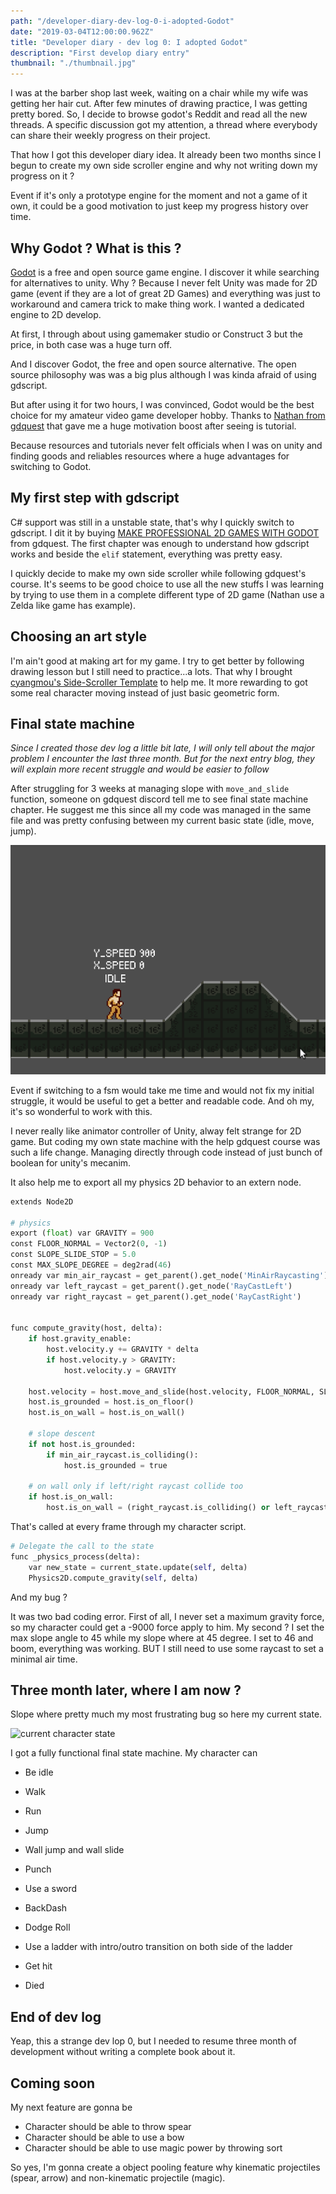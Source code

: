 ```yaml
---
path: "/developer-diary-dev-log-0-i-adopted-Godot"
date: "2019-03-04T12:00:00.962Z"
title: "Developer diary - dev log 0: I adopted Godot"
description: "First develop diary entry"
thumbnail: "./thumbnail.jpg"
---
```



I was at the barber shop last week, waiting on a chair while my wife was getting her hair cut. After few minutes of drawing practice, I was getting pretty bored. So, I decide to browse godot's Reddit and read all the new threads. A specific discussion got my attention, a thread where everybody can share their weekly progress on their project.

That how I got this developer diary idea. It already been two months since I begun to create my own side scroller engine and why not writing down my progress on it ?

Event if it's only a prototype engine for the moment and not a game of it own, it could be a good motivation to just keep my progress history over time.



## Why Godot ? What is this ?

[Godot](https://godotengine.org/) is a free and open source game engine. I discover it while searching for alternatives to unity. Why ? Because I never felt Unity was made for 2D game (event if they are a lot of great 2D Games) and everything was just to workaround and camera trick to make thing work. I wanted a dedicated engine to 2D develop. 

At first, I through about using gamemaker studio or Construct 3 but the price, in both case was a huge turn off.

And I discover Godot, the free and open source alternative. The open source philosophy was was a big plus although I was kinda afraid of using gdscript.

But after using it for two hours, I was convinced, Godot would be the best choice for my amateur video game developer hobby. Thanks to [Nathan from gdquest](https://www.youtube.com/channel/UCxboW7x0jZqFdvMdCFKTMsQ) that gave me a huge motivation boost after seeing is tutorial. 

Because resources and tutorials never felt officials when I was on unity and finding goods and reliables resources where a huge advantages for switching to Godot. 



## My first step with gdscript

C# support was still in a unstable state, that's why I quickly switch to gdscript. I dit it by buying [MAKE PROFESSIONAL 2D GAMES WITH GODOT](https://www.gdquest.com/product/godot/make-pro-2d-games/) from gdquest. The first chapter was enough to understand how gdscript works and beside the `elif` statement, everything was pretty easy. 

I quickly decide to make my own side scroller while following gdquest's course. It's seems to be good choice to use all the new stuffs I was learning by trying to use them in a complete different type of 2D game (Nathan use a Zelda like game has example).



## Choosing an art style

I'm ain't good at making art for my game. I try to get better by following drawing lesson but I still need to practice...a lots. That why I brought [cyangmou's Side-Scroller Template](https://cyangmou.itch.io/side-scroller-character-template) to help me. It more rewarding to got some real character moving instead of just basic geometric form. 

### 

## Final state machine

*Since I created those dev log a little bit late, I will only tell about the major problem I encounter the last three month. But for the next entry blog, they will explain more recent struggle and would be easier to follow* 



After struggling for 3 weeks at managing slope with `move_and_slide` function, someone on gdquest discord tell me to see final state machine chapter. He suggest me this since all my code was managed in the same file and was pretty confusing between my current basic state (idle, move, jump).  

![character can't walk on slope](./slope_bug.gif)

Event if switching to a fsm would take me time and would not fix my initial struggle, it would be useful to get a better and readable code. And oh my, it's so wonderful to work with this.



I never really like animator controller of Unity, alway felt strange for 2D game. But coding my own state machine with the help gdquest course was such a life change. Managing directly through code instead of just bunch of boolean for unity's mecanim.

It also help me to export all my physics 2D behavior to an extern node. 



```python
extends Node2D

# physics
export (float) var GRAVITY = 900
const FLOOR_NORMAL = Vector2(0, -1)
const SLOPE_SLIDE_STOP = 5.0
const MAX_SLOPE_DEGREE = deg2rad(46)
onready var min_air_raycast = get_parent().get_node('MinAirRaycasting')
onready var left_raycast = get_parent().get_node('RayCastLeft')
onready var right_raycast = get_parent().get_node('RayCastRight')


func compute_gravity(host, delta):
	if host.gravity_enable:
		host.velocity.y += GRAVITY * delta
		if host.velocity.y > GRAVITY:
			host.velocity.y = GRAVITY

	host.velocity = host.move_and_slide(host.velocity, FLOOR_NORMAL, SLOPE_SLIDE_STOP, 5, MAX_SLOPE_DEGREE)
	host.is_grounded = host.is_on_floor()
	host.is_on_wall = host.is_on_wall()

	# slope descent
	if not host.is_grounded:
		if min_air_raycast.is_colliding():
			host.is_grounded = true

	# on wall only if left/right raycast collide too
	if host.is_on_wall:
		host.is_on_wall = (right_raycast.is_colliding() or left_raycast.is_colliding())
```

That's called at every frame through my character script.



```python
# Delegate the call to the state
func _physics_process(delta):
	var new_state = current_state.update(self, delta)
	Physics2D.compute_gravity(self, delta)
```

And my bug ?

It was two bad coding error. First of all, I never set a maximum gravity force, so my character could get a -9000 force apply to him. My second ? I set the max slope angle to 45 while my slope where at 45 degree. I set to 46 and boom, everything was working. BUT I still need to use some raycast to set a minimal air time.



## Three month later, where I am now ?

Slope where pretty much my most frustrating bug so here my current state.

![current character state](./current_state.gif)

I got a fully functional final state machine. My character can

- Be idle

- Walk

- Run

- Jump

- Wall jump and wall slide

- Punch

- Use a sword

- BackDash

- Dodge Roll

- Use a ladder with intro/outro transition on both side of the ladder

- Get hit

- Died

  

## End of dev log

Yeap, this a strange dev lop 0, but I needed to resume three month of development without writing a complete book about it.



## Coming soon 

My next feature are gonna be

- Character should be able to throw spear
- Character should be able to use a bow
- Character should be able to use magic power by throwing sort

So yes, I'm gonna create a object pooling feature why kinematic projectiles (spear, arrow) and non-kinematic projectile (magic).